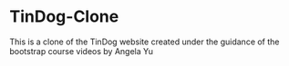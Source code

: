 # TinDog-Clone
This is a clone of the TinDog website created under the guidance of the bootstrap course videos by Angela Yu
